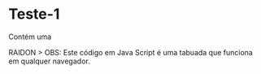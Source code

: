 # Teste-1
Contém uma<!DOCTYPE html>
<html>
<body>
<script>
var b;
var i;
document.write("<h1>CALCULAR TABUADA</h1>");

document.write("<button type='button'onclick='calcular()'>Calcular</button>");

document.write("<br><h6><i>por Harry Moura Freitas</i></h6>");

function calcular(){
 b = prompt("Base da tabuada: ");
 document.write("<h1>TABUADA DE "+b+"</h1>");
 for(i=0;i<10;i++)
document.write("<br>"+i+" * "+b+" = "+(i*b));
}
</script>
</body>
</html>

RAIDON > OBS: Este código em Java Script é uma tabuada que funciona em qualquer navegador. 
